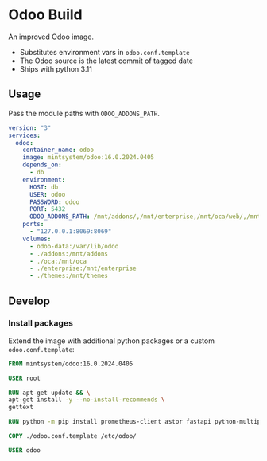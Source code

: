# Odoo Build

An improved Odoo image.

- Substitutes environment vars in `odoo.conf.template`
- The Odoo source is the latest commit of tagged date
- Ships with python 3.11

## Usage

Pass the module paths with `ODOO_ADDONS_PATH`.

```yml
version: "3"
services:
  odoo:
    container_name: odoo
    image: mintsystem/odoo:16.0.2024.0405
    depends_on:
      - db
    environment:
      HOST: db
      USER: odoo
      PASSWORD: odoo
      PORT: 5432
      ODOO_ADDONS_PATH: /mnt/addons/,/mnt/enterprise,/mnt/oca/web/,/mnt/themes/
    ports:
      - "127.0.0.1:8069:8069"
    volumes:
      - odoo-data:/var/lib/odoo
      - ./addons:/mnt/addons
      - ./oca:/mnt/oca
      - ./enterprise:/mnt/enterprise
      - ./themes:/mnt/themes
```

## Develop

### Install packages

Extend the image with additional python packages or a custom `odoo.conf.template`:

```dockerfile
FROM mintsystem/odoo:16.0.2024.0405

USER root

RUN apt-get update && \
apt-get install -y --no-install-recommends \
gettext

RUN python -m pip install prometheus-client astor fastapi python-multipart ujson a2wsgi parse-accept-language pyjwt

COPY ./odoo.conf.template /etc/odoo/

USER odoo
```